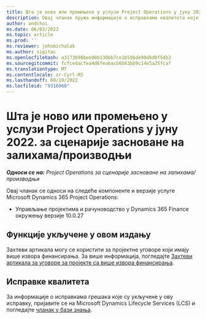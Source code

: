```yaml
---
title: Шта је ново или промењено у услузи Project Operations у јуну 2022. за сценарије засноване на залихама/производњи
description: Овај чланак пружа информације о исправкама квалитета које су доступне у издању за јун 2022. услуге Project Operations за сценарије засноване на залихама/производњи.
author: andchoi
ms.date: 06/03/2022
ms.topic: article
ms.prod: ''
ms.reviewer: johnmichalak
ms.author: sigitac
ms.openlocfilehash: a3173b98bee90b138bb7ce1b59bde90d8d0f5db2
ms.sourcegitcommit: fcfcedacfea4d6feabacb6b83bb9c14e5a25fcaf
ms.translationtype: MT
ms.contentlocale: sr-Cyrl-RS
ms.lasthandoff: 08/19/2022
ms.locfileid: "9316960"
---
```

# <a name="whats-new-or-changed-in-project-operations-june-2022-for-stockedproduction-based-scenarios"></a>Шта је ново или промењено у услузи Project Operations у јуну 2022. за сценарије засноване на залихама/производњи

_**Односи се на:** Project Operations за сценарије засноване на залихама/производњи_

Овај чланак се односи на следеће компоненте и верзије услуге Microsoft Dynamics 365 Project Operations:

- Управљање пројектима и рачуноводство у Dynamics 365 Finance окружењу верзије 10.0.27

## <a name="features-included-in-this-release"></a>Функције укључене у овом издању

Захтеви артикала могу се користити за пројектне уговоре који имају више извора финансирања. За више информација, погледајте [Захтеви артикала за уговоре за пројекте са више извора финансирања](../multiple-funding-sources-item-req.md).

## <a name="quality-updates"></a>Исправке квалитета

За информације о исправкама грешака које су укључене у ову исправку, пријавите се на Microsoft Dynamics Lifecycle Services (LCS) и погледајте [чланак у бази знања](https://fix.lcs.dynamics.com/Issue/Details?bugId=673271).

